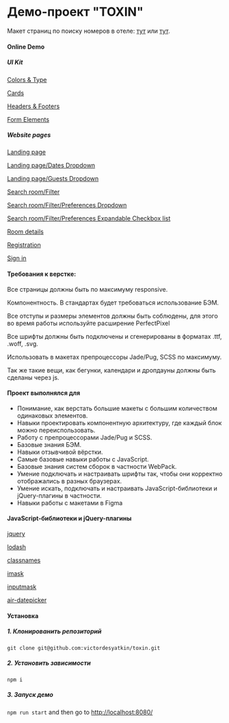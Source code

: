 <h1>Демо-проект "TOXIN"</h1>
<p>Макет страниц по поиску номеров в отеле: <a href="https://www.figma.com/file/MumYcKVk9RkKZEG6dR5E3A/" rel="noopener noreferrer" target="_blank">тут</a> или <a href="https://www.figma.com/file/xorjGw6bbI9mK7fZAMebJu/FSD-frontend-education-program.-The-2nd-task-Copy" rel="noopener noreferrer" target="_blank">тут</a>.</p>
<h4>Online Demo</h4>
<h5>UI Kit</h5>
  <p><a href="https://victordesyatkin.github.io/toxin/dist/colors-and-type.html" rel="noopener noreferrer" target="_blank">Colors & Type</a></p>
  <p><a href="https://victordesyatkin.github.io/toxin/dist/cards.html" rel="noopener noreferrer" target="_blank">Cards</a></p>
  <p><a href="https://victordesyatkin.github.io/toxin/dist/form-elements.html" rel="noopener noreferrer" target="_blank">Headers & Footers</a></p>
  <p><a href="https://victordesyatkin.github.io/toxin/dist/headers-and-footers.html" rel="noopener noreferrer" target="_blank">Form Elements</a></p>
<h5>Website pages</h5>
  <p><a href="https://victordesyatkin.github.io/toxin/dist/landing-page.html" rel="noopener noreferrer" target="_blank">Landing page</a></p>
  <p><a href="https://victordesyatkin.github.io/toxin/dist/landing-page-dates-dropdown.html" rel="noopener noreferrer" target="_blank">Landing page/Dates Dropdown</a></p>
  <p><a href="https://victordesyatkin.github.io/toxin/dist/landing-page-guests-dropdown.html" rel="noopener noreferrer" target="_blank">Landing page/Guests Dropdown</a></p>
  <p><a href="https://victordesyatkin.github.io/toxin/dist/search-room-filter.html" rel="noopener noreferrer" target="_blank">Search room/Filter</a></p>
  <p><a href="https://victordesyatkin.github.io/toxin/dist/search-room-filter-preferences-dropdown.html" rel="noopener noreferrer" target="_blank">Search room/Filter/Preferences Dropdown</a></p>
  <p><a href="https://victordesyatkin.github.io/toxin/dist/search-room-filter-preferences-expandable-checkbox-list.html" rel="noopener noreferrer" target="_blank">Search room/Filter/Preferences Expandable Checkbox list</a></p>
  <p><a href="https://victordesyatkin.github.io/toxin/dist/room-details.html" rel="noopener noreferrer" target="_blank">Room details</a></p>
  <p><a href="https://victordesyatkin.github.io/toxin/dist/registration.html" rel="noopener noreferrer" target="_blank">Registration</a></p>
  <p><a href="https://victordesyatkin.github.io/toxin/dist/registration-sign-in.html" rel="noopener noreferrer" target="_blank">Sign in</a></p>
<h4>Требования к верстке:</h4>
<p>Все страницы должны быть по максимуму responsive.</p>
<p>Компонентность. В стандартах будет требоваться использование БЭМ.</p>
<p>Все отступы и размеры элементов должны быть соблюдены, для этого во время работы используйте расширение PerfectPixel</p>
<p>Все шрифты должны быть подключены и сгенерированы в форматах .ttf, .woff, .svg.</p>
<p>Использовать в макетах препроцессоры Jade/Pug, SCSS по максимуму.</p>
<p>Так же такие вещи, как бегунки, календари и дропдауны должны быть сделаны через js.</p>
<h4>Проект выполнялся для</h4>
<ul>
  <li>Понимание, как верстать большие макеты с большим количеством одинаковых элементов.</li>
  <li>Навыки проектировать компонентную архитектуру, где каждый блок можно переиспользовать.</li>
  <li>Работу с препроцессорами Jade/Pug и SCSS.</li>
  <li>Базовые знания БЭМ.</li>
  <li>Навыки отзывчивой вёрстки.</li>
  <li>Самые базовые навыки работы с JavaScript.</li>
  <li>Базовые знания систем сборок в частности WebPack.</li>
  <li>Умение подключать и настраивать шрифты так, чтобы они корректно отображались в разных браузерах.</li>
  <li>Умение искать, подключать и настраивать JavaScript-библиотеки и jQuery-плагины в частности.</li>
  <li>Навыки работы с макетами в Figma</li>
</ul>
<h4>JavaScript-библиотеки и jQuery-плагины</h4>
<p><a href="https://jquery.com/" target="_blank" rel="noopener noreferrer">jquery</a></p>
<p><a href="https://lodash.com/" target="_blank" rel="noopener noreferrer">lodash</a></p>
<p><a href="https://github.com/JedWatson/classnames" target="_blank" rel="noopener noreferrer">classnames</a></p>
<p><a href="https://github.com/uNmAnNeR/imaskjs" target="_blank" rel="noopener noreferrer">imask</a></p>
<p><a href="https://github.com/RobinHerbots/Inputmask" target="_blank" rel="noopener noreferrer">inputmask</a></p>
<p><a href="https://github.com/t1m0n/air-datepicker" target="_blank" rel="noopener noreferrer">air-datepicker</a></p>
<h4>Установка</h4>
  <h5>1. Клонированить репозиторий</h5>
      <code>git clone git@github.com:victordesyatkin/toxin.git</code>
  <h5>2. Установить зависимости</h5>
      <code>npm i</code>
  <h5>3. Запуск демо</h5>
      <code>npm run start</code>
      <span>and then go to <a href="http://localhost:8080/" target="_blank" rel="noopener noreferrer">http://localhost:8080/</a></span>
